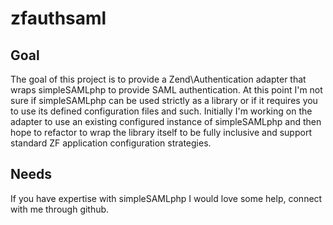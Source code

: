 zfauthsaml
==========

## Goal ##
The goal of this project is to provide a Zend\Authentication adapter that wraps simpleSAMLphp to provide SAML authentication.
At this point I'm not sure if simpleSAMLphp can be used strictly as a library or if it requires you to use its defined configuration files and such. Initially I'm working on the adapter to use an existing configured instance of simpleSAMLphp and then hope to refactor to wrap the library itself to be fully inclusive and support standard ZF application configuration strategies.

## Needs ##
If you have expertise with simpleSAMLphp I would love some help, connect with me through github.
